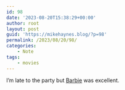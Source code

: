 ```yaml
---
id: 98
date: '2023-08-20T15:38:29+00:00'
author: root
layout: post
guid: 'https://mikehaynes.blog/?p=98'
permalink: /2023/08/20/98/
categories:
    - Note
tags:
    - movies
---
```


I’m late to the party but [Barbie](https://www.imdb.com/title/tt1517268/) was excellent.